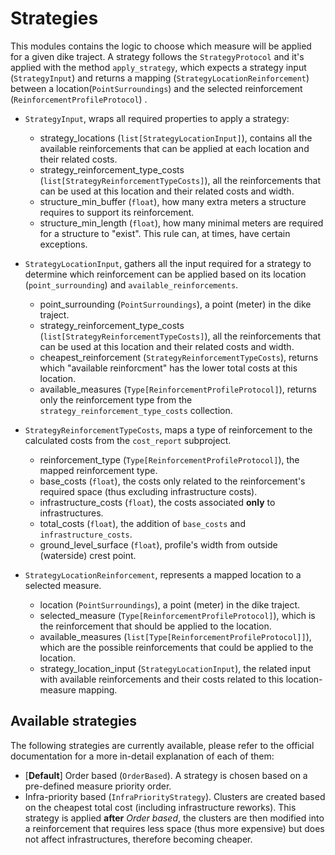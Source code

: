 # Strategies

This modules contains the logic to choose which measure will be applied for a given dike traject. A strategy follows the `StrategyProtocol` and it's applied with the method `apply_strategy`, which expects a strategy input (`StrategyInput`) and returns a mapping (`StrategyLocationReinforcement`) between a location(`PointSurroundings`) and the selected reinforcement (`ReinforcementProfileProtocol`) .

- `StrategyInput`, wraps all required properties to apply a strategy: 
    - strategy_locations (`list[StrategyLocationInput]`), contains all the available reinforcements that can be applied at each location and their related costs.
    - strategy_reinforcement_type_costs (`list[StrategyReinforcementTypeCosts]`), all the reinforcements that can be used at this location and their related costs and width.
    - structure_min_buffer (`float`), how many extra meters a structure requires to support its reinforcement.
    - structure_min_length (`float`), how many minimal meters are required for a structure to "exist". This rule can, at times, have certain exceptions.

- `StrategyLocationInput`, gathers all the input required for a strategy to determine which reinforcement can be applied based on its location (`point_surrounding`) and `available_reinforcements`.
    - point_surrounding (`PointSurroundings`), a point (meter) in the dike traject.
    - strategy_reinforcement_type_costs (`list[StrategyReinforcementTypeCosts]`), all the reinforcements that can be used at this location and their related costs and width.
    - cheapest_reinforcement (`StrategyReinforcementTypeCosts`), returns which "available reinforcment" has the lower total costs at this location.
    - available_measures (`Type[ReinforcementProfileProtocol]`), returns only the reinforcement type from the `strategy_reinforcement_type_costs` collection.

- `StrategyReinforcementTypeCosts`, maps a type of reinforcement to the calculated costs from the `cost_report` subproject.
    - reinforcement_type (`Type[ReinforcementProfileProtocol]`), the mapped reinforcement type.
    - base_costs (`float`), the costs only related to the reinforcement's required space (thus excluding infrastructure costs).
    - infrastructure_costs (`float`), the costs associated **only** to infrastructures.
    - total_costs (`float`), the addition of `base_costs` and `infrastructure_costs`.
    - ground_level_surface (`float`), profile's width from outside (waterside) crest point.

- `StrategyLocationReinforcement`, represents a mapped location to a selected measure.
    - location (`PointSurroundings`), a point (meter) in the dike traject.
    - selected_measure (`Type[ReinforcementProfileProtocol]`), which is the reinforcement that should be applied to the location.
    - available_measures (`list[Type[ReinforcementProfileProtocol]]`), which are the possible reinforcements that could be applied to the location.
    - strategy_location_input (`StrategyLocationInput`), the related input with available reinforcements and their costs related to this location-measure mapping.


## Available strategies

The following strategies are currently available, please refer to the official documentation for a more in-detail explanation of each of them:

- [__Default__] Order based (`OrderBased`). A strategy is chosen based on a pre-defined measure priority order.
- Infra-priority based (`InfraPriorityStrategy`). Clusters are created based on the cheapest total cost (including infrastructure reworks). This strategy is applied __after__  _Order based_, the clusters are then modified into a reinforcement that requires less space (thus more expensive) but does not affect infrastructures, therefore becoming cheaper.

